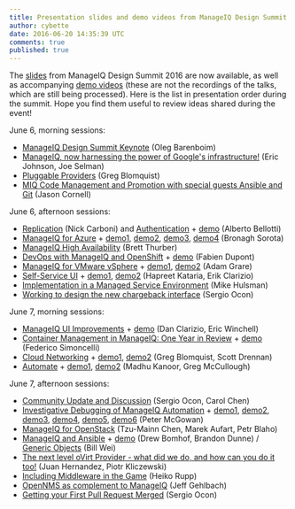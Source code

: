 ```yaml
---
title: Presentation slides and demo videos from ManageIQ Design Summit
author: cybette
date: 2016-06-20 14:35:39 UTC
comments: true
published: true
---
```


The [slides](http://www.slideshare.net/ManageIQ/presentations) from ManageIQ Design Summit 2016 are now available, as well as accompanying [demo videos](https://www.youtube.com/playlist?list=PLQAAGwo9CYO_HZhdNjXbjlH1puO9nFn4n) (these are not the recordings of the talks, which are still being processed). Here is the list in presentation order during the summit. Hope you find them useful to review ideas shared during the event!

June 6, morning sessions:

* [ManageIQ Design Summit Keynote](http://www.slideshare.net/ManageIQ/keynote-oleg-barenboim-manageiq-design-summit-2016) (Oleg Barenboim)
* [ManageIQ, now harnessing the power of Google's infrastructure!](http://www.slideshare.net/ManageIQ/google-cloud-platform-eric-johnson-joe-selman-manageiq-design-summit-2016) (Eric Johnson, Joe Selman)
* [Pluggable Providers](http://www.slideshare.net/ManageIQ/pluggable-providers-greg-blomquist-manageiq-design-summit-2016) (Greg Blomquist)
* [MIQ Code Management and Promotion with special guests Ansible and Git](http://www.slideshare.net/ManageIQ/code-management-and-promotion-ddt-jason-cornell-manageiq-design-summit-2016) (Jason Cornell)

June 6, afternoon sessions:

* [Replication](http://www.slideshare.net/ManageIQ/replication-nick-carboni-manageiq-design-summit-2016) (Nick Carboni) and [Authentication](http://www.slideshare.net/ManageIQ/authentication-alberto-bellotti-manageiq-design-summit-2016) + [demo](https://www.youtube.com/watch?v=KLQmTplVYbE) (Alberto Bellotti)	
* [ManageIQ for Azure](http://www.slideshare.net/ManageIQ/azure-bronagh-sorota-manageiq-design-summit-2016) + [demo1](https://www.youtube.com/watch?v=e8GSQ2JX0NM), [demo2](https://www.youtube.com/watch?v=7c84VwVBjn4), [demo3](https://www.youtube.com/watch?v=QqUEXQNtZiM), [demo4](https://www.youtube.com/watch?v=8HKFYFF-pCE) (Bronagh Sorota)
* [ManageIQ High Availability](http://www.slideshare.net/ManageIQ/high-availability-brett-thurber-manageiq-design-summit-2016) (Brett Thurber)	
* [DevOps with ManageIQ and OpenShift](http://www.slideshare.net/ManageIQ/devops-with-openshift-fabien-dupont-manageiq-design-summit-2016) + [demo](https://www.youtube.com/watch?v=bEkS9nxIdb8) (Fabien Dupont)
* [ManageIQ for VMware vSphere](http://www.slideshare.net/ManageIQ/vmware-vsphere-adam-grare-manageiq-design-summit-2016) + [demo1](https://www.youtube.com/watch?v=jXdTR57wFkw), [demo2](https://www.youtube.com/watch?v=LM467glp2LI) (Adam Grare)	
* [Self-Service UI](http://www.slideshare.net/ManageIQ/selfservice-ui-hapreet-kataria-erik-clarizio-manageiq-design-summit-2016) + [demo1](https://www.youtube.com/watch?v=gPpqfA3xqW4), [demo2](https://www.youtube.com/watch?v=LNsLY9lbGFs) (Hapreet Kataria, Erik Clarizio)
* [Implementation in a Managed Service Environment](http://www.slideshare.net/ManageIQ/managed-services-mike-hulsman-manageiq-design-summit-2016) (Mike Hulsman)	
* [Working to design the new chargeback interface](http://www.slideshare.net/ManageIQ/new-chargeback-sergio-ocon-manageiq-design-summit-2016) (Sergio Ocon)

June 7, morning sessions:

* [ManageIQ UI Improvements](http://www.slideshare.net/ManageIQ/ui-improvements-dan-clarizio-eric-winchell-manageiq-design-summit-2016) + [demo](https://www.youtube.com/watch?v=ikAshtnQG0o) (Dan Clarizio, Eric Winchell)
* [Container Management in ManageIQ: One Year in Review](http://www.slideshare.net/ManageIQ/container-management-federico-simoncelli-manageiq-design-summit-2016) + [demo](https://www.youtube.com/watch?v=wCCANYPbZ8Y) (Federico Simoncelli)
* [Cloud Networking](http://www.slideshare.net/ManageIQ/cloud-networking-greg-blomquist-scott-drennan-lokesh-jain-manageiq-design-summit-2016) + [demo1](https://www.youtube.com/watch?v=TC4HnG3Cpno), [demo2](https://www.youtube.com/watch?v=hGYJTkMQNZY) (Greg Blomquist, Scott Drennan)
* [Automate](http://www.slideshare.net/ManageIQ/automate-madhu-kanoor-greg-mccullough-manageiq-design-summit-2016) + [demo1](https://www.youtube.com/watch?v=hntHJk4uTqs), [demo2](https://www.youtube.com/watch?v=YQoNBkzPePU) (Madhu Kanoor, Greg McCullough)

June 7, afternoon sessions:

* [Community Update and Discussion](http://www.slideshare.net/ManageIQ/community-carol-chen-sergio-ocon-manageiq-design-summit-2016) (Sergio Ocon, Carol Chen)	
* [Investigative Debugging of ManageIQ Automation](http://www.slideshare.net/ManageIQ/investigative-debugging-peter-mcgowan-manageiq-design-summit-2016) + [demo1](https://www.youtube.com/watch?v=5zDU2Fz7pq4), [demo2](https://www.youtube.com/watch?v=NNd8sJJ57O4), [demo3](https://www.youtube.com/watch?v=k0b6wLaDLwE), [demo4](https://www.youtube.com/watch?v=mZYz4ZM1hpA), [demo5](https://www.youtube.com/watch?v=LVUAN3tkrP8), [demo6](https://www.youtube.com/watch?v=lyLxanQPkhs) (Peter McGowan)
* [ManageIQ for OpenStack](http://www.slideshare.net/ManageIQ/openstack-tzumainn-chen-marek-aufart-petr-blaho-manageiq-design-summit-2016) (Tzu-Mainn Chen, Marek Aufart, Petr Blaho)	
* [ManageIQ and Ansible](http://www.slideshare.net/ManageIQ/ansible-tower-drew-bomhof-brandon-dunne-manageiq-design-summit-2016) + [demo](https://www.youtube.com/watch?v=hdTBpNkzWGk) (Drew Bomhof, Brandon Dunne) / [Generic Objects](http://www.slideshare.net/ManageIQ/generic-objects-bill-wei-manageiq-design-summit-2016) (Bill Wei)
* [The next level oVirt Provider - what did we do, and how can you do it too!](http://www.slideshare.net/ManageIQ/ovirt-juan-hernandez-piotr-kliczewski-manageiq-design-summit-2016) (Juan Hernandez, Piotr Kliczewski)	
* [Including Middleware in the Game](http://www.slideshare.net/ManageIQ/middleware-heiko-rupp-manageiq-design-summit-2016) (Heiko Rupp)
* [OpenNMS as complement to ManageIQ](http://www.slideshare.net/ManageIQ/opennms-jeff-gehlbach-manageiq-design-summit-2016) (Jeff Gehlbach)	
* [Getting your First Pull Request Merged](http://www.slideshare.net/ManageIQ/first-pull-request-sergio-ocon-manageiq-design-summit-2016) (Sergio Ocon)